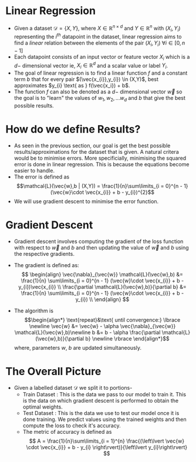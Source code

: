 # Linear Regression
- Given a dataset $\mathcal{D} = \{X,Y\}$, where $X \in \mathbb{R}^{n\times d}$ and $Y \in \mathbb{R}^{n}$ with $(X_{i},Y_{i})$ representing the $i^{th}$ datapoint in the dataset, linear regression aims to find a _linear_ relation between the elements of the pair $(X_{i},Y_{i})$ $\forall i \in [0,n - 1]$
- Each datapoint consists of an input vector or feature vector $X_{i}$ which is a $d-$ dimensional vector ie, $X_{i} \in \mathbb{R}^{d}$ and a scalar value or label $Y_{i}$.
- The goal of linear regression is to find a linear function $f$ and a constant term $b$ that for every pair $(\vec{x_{i}},y_{i}) \in (X,Y)$, best approximates $y_{i} \text{ as } f(\vec{x_i}) + b$.
- The function $f$ can also be denoted as a $d-$ dimensional vector $\vec{w}$ so the goal is to "learn" the values of $w_{1},w_{2},\dots w_{d}$ and $b$ that give the best possible results.

# How do we define Results?

- As seen in the previous section, our goal is get the best possible results/approximations for the dataset that is given. A natural critera would be to minimise errors. More specificially, minimising the squared error is done in linear regression. This is because the equations become easier to handle.
- The error is defined as $$\mathcal{L}(\vec{w},b | (X,Y)) = \frac{1}{n}\sum\limits_{i = 0}^{n - 1} (\vec{w}\cdot \vec{x_{i}} + b - y_{i})^{2}$$
- We will use gradient descent to minimise the error function.

# Gradient Descent

- Gradient descent involves computing the gradient of the loss function with respect to $\vec{w}$ and $b$ and then updating the value of $\vec{w}$ and $b$ using the respective gradients.
- The gradient is defined as:
$$
\begin{align}
  \vec{\nabla}_{\vec{w}} \mathcal{L}(\vec{w},b)  &= \frac{1}{n} \sum\limits_{i = 0}^{n - 1} (\vec{w}\cdot \vec{x_{i}} + b - y_{i})\vec{x_{i}} \\
  \frac{\partial \mathcal{L}(\vec{w},b)}{\partial b}  &= \frac{1}{n} \sum\limits_{i = 0}^{n - 1} (\vec{w}\cdot \vec{x_{i}} + b - y_{i}) \\
\end{align}
$$

- The algorithm is 
$$\begin{align*} \text{repeat}&\text{ until convergence:} \lbrace \newline 
 \vec{w} &= \vec{w} -  \alpha \vec{\nabla}_{\vec{w}} \mathcal{L}(\vec{w},b)\newline 
 b &= b -  \alpha \frac{\partial \mathcal{L}(\vec{w},b)}{\partial b}  \newline \rbrace
\end{align*}$$
where, parameters $w$, $b$ are updated simultaneously.  

# The Overall Picture
- Given a labelled dataset $\mathcal{D}$ we split it to portions-
    - Train Dataset : This is the data we pass to our model to train it. This is the data on which gradient descent is performed to obtain the optimal weights. 
    - Test Dataset : This is the data we use to test our model once it is done training. We predict values using the trained weights and then compute the loss to check it's accuracy.
    - The metric of accuracy is defined as 
    $$ A = \frac{1}{n}\sum\limits_{i = 1}^{n} \frac{(\left\lvert \vec{w} \cdot \vec{x_{i}} + b - y_{i} \right\rvert)}{\left\lvert y_{i}\right\rvert} $$